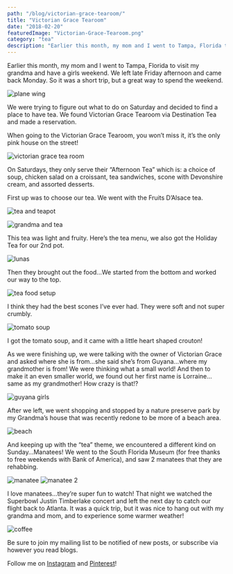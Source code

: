 ```yaml
---
path: "/blog/victorian-grace-tearoom/"
title: "Victorian Grace Tearoom"
date: "2018-02-20"
featuredImage: "Victorian-Grace-Tearoom.png"
category: "tea"
description: "Earlier this month, my mom and I went to Tampa, Florida to visit my grandma and have a girls weekend. We left late Friday afternoon and came back Monday. So it was a short trip, but a great way to spend the weekend."
---
```


Earlier this month, my mom and I went to Tampa, Florida to visit my grandma and have a girls weekend. We left late Friday afternoon and came back Monday. So it was a short trip, but a great way to spend the weekend.

![plane wing](images/planeTampa-1.jpg)

We were trying to figure out what to do on Saturday and decided to find a place to have tea. We found Victorian Grace Tearoom via Destination Tea and made a reservation.

When going to the Victorian Grace Tearoom, you won’t miss it, it’s the only pink house on the street!

![victorian grace tea room](images/victoriangrace.jpg)

On Saturdays, they only serve their “Afternoon Tea” which is: a choice of soup, chicken salad on a croissant, tea sandwiches, scone with Devonshire cream, and assorted desserts.

First up was to choose our tea. We went with the Fruits D’Alsace tea.

![tea and teapot](images/teaandteapot.jpg)

![grandma and tea](images/grandmatea.jpg)

This tea was light and fruity. Here’s the tea menu, we also got the Holiday Tea for our 2nd pot.

![lunas](images/tealist.jpg)

Then they brought out the food…We started from the bottom and worked our way to the top.

![tea food setup](images/teatime1.jpg)

I think they had the best scones I’ve ever had. They were soft and not super crumbly.

![tomato soup](images/soup.jpg)

I got the tomato soup, and it came with a little heart shaped crouton!

As we were finishing up, we were talking with the owner of Victorian Grace and asked where she is from…she said she’s from Guyana…where my grandmother is from! We were thinking what a small world! And then to make it an even smaller world, we found out her first name is Lorraine…same as my grandmother! How crazy is that!?

![guyana girls](images/guyanagirls.jpg)

After we left, we went shopping and stopped by a nature preserve park by my Grandma’s house that was recently redone to be more of a beach area.

![beach](images/beach.jpg)

And keeping up with the “tea” theme, we encountered a different kind on Sunday…Manatees! We went to the South Florida Museum (for free thanks to free weekends with Bank of America), and saw 2 manatees that they are rehabbing.

![manatee](images/manatee.jpg)
![manatee 2](images/manatee2.jpg)

I love manatees…they’re super fun to watch! That night we watched the Superbowl Justin Timberlake concert and left the next day to catch our flight back to Atlanta. It was a quick trip, but it was nice to hang out with my grandma and mom, and to experience some warmer weather!

![coffee](images/coffee.jpg)

Be sure to join my mailing list to be notified of new posts, or subscribe via however you read blogs.

Follow me on [Instagram](https://www.instagram.com/klgh.js/) and [Pinterest](https://www.pinterest.com/klghshaun/)!
